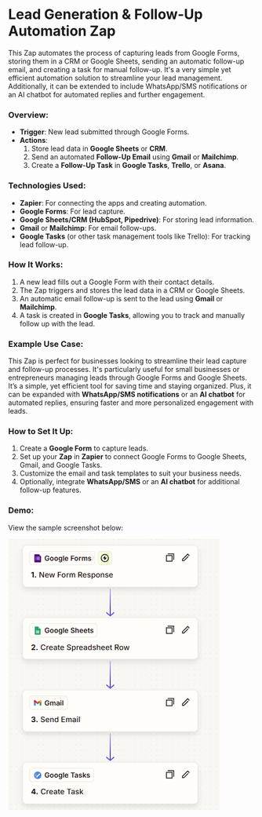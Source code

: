 # Lead Generation & Follow-Up Automation Zap

This Zap automates the process of capturing leads from Google Forms, storing them in a CRM or Google Sheets, sending an automatic follow-up email, and creating a task for manual follow-up. It's a very simple yet efficient automation solution to streamline your lead management. Additionally, it can be extended to include WhatsApp/SMS notifications or an AI chatbot for automated replies and further engagement.

### Overview:
- **Trigger**: New lead submitted through Google Forms.
- **Actions**:
  1. Store lead data in **Google Sheets** or **CRM**.
  2. Send an automated **Follow-Up Email** using **Gmail** or **Mailchimp**.
  3. Create a **Follow-Up Task** in **Google Tasks**, **Trello**, or **Asana**.

### Technologies Used:
- **Zapier**: For connecting the apps and creating automation.
- **Google Forms**: For lead capture.
- **Google Sheets/CRM (HubSpot, Pipedrive)**: For storing lead information.
- **Gmail** or **Mailchimp**: For email follow-ups.
- **Google Tasks** (or other task management tools like Trello): For tracking lead follow-up.

### How It Works:
1. A new lead fills out a Google Form with their contact details.
2. The Zap triggers and stores the lead data in a CRM or Google Sheets.
3. An automatic email follow-up is sent to the lead using **Gmail** or **Mailchimp**.
4. A task is created in **Google Tasks**, allowing you to track and manually follow up with the lead.

### Example Use Case:
This Zap is perfect for businesses looking to streamline their lead capture and follow-up processes. It's particularly useful for small businesses or entrepreneurs managing leads through Google Forms and Google Sheets. It’s a simple, yet efficient tool for saving time and staying organized. Plus, it can be expanded with **WhatsApp/SMS notifications** or an **AI chatbot** for automated replies, ensuring faster and more personalized engagement with leads.

### How to Set It Up:
1. Create a **Google Form** to capture leads.
2. Set up your **Zap** in **Zapier** to connect Google Forms to Google Sheets, Gmail, and Google Tasks.
3. Customize the email and task templates to suit your business needs.
4. Optionally, integrate **WhatsApp/SMS** or an **AI chatbot** for additional follow-up features.

### Demo:
View the sample screenshot below:

![Zapier Workflow](./images/Lead%20Generation.png)
